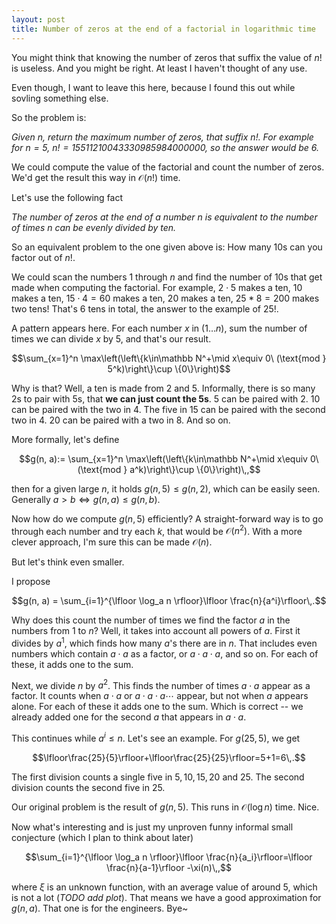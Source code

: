 ```yaml
---
layout: post
title: Number of zeros at the end of a factorial in logarithmic time
---
```


You might think that knowing the number of zeros that suffix the value of $n!$
is useless. And you might be right. At least I haven't thought of any use.

Even though, I want to leave this here, because I found this out while sovling
something else.

So the problem is:

*Given $n$, return the maximum number of zeros, that suffix $n!$. For example
for $n=5$, $n! = 15511210043330985984000000$, so the answer would be $6$.*

We could compute the value of the factorial and count the number of zeros. We'd
get the result this way in $\mathcal O(n!)$ time.

Let's use the following fact

*The number of zeros at the end of a number $n$ is equivalent to the number of
times $n$ can be evenly divided by ten.*

So an equivalent problem to the one given above is: How many 10s can you factor
out of $n!$.

We could scan the numbers 1 through $n$ and find the number of 10s that get made
when computing the factorial. For example, $2\cdot 5$ makes a ten, $10$ makes a
ten, $15\cdot 4=60$ makes a ten, $20$ makes a ten, $25*8=200$ makes two tens!
That's 6 tens in total, the answer to the example of $25!$.

A pattern appears here. For each number $x$ in $(1\dots n)$, sum the number of
times we can divide $x$ by 5, and that's our result.

$$\sum_{x=1}^n \max\left(\left\{k\in\mathbb N^+\mid x\equiv 0\ (\text{mod } 5^k)\right\}\cup \{0\}\right)$$

Why is that? Well, a ten is made from 2 and 5. Informally, there is so many 2s
to pair with 5s, that **we can just count the 5s**. 5 can be paired with 2. 10 can be paired with the two in 4. The five in 15 can be paired with the second two in 4. 20 can be paired with a two in 8. And so on.

More formally, let's define

$$g(n, a):= \sum_{x=1}^n \max\left(\left\{k\in\mathbb N^+\mid x\equiv 0\ (\text{mod } a^k)\right\}\cup \{0\}\right)\,,$$

then for a given large $n$, it holds $g(n, 5)\leq g(n, 2)$, which can be easily
seen. Generally $a>b \iff g(n,a)\leq g(n,b)$.

Now how do we compute $g(n, 5)$ efficiently? A straight-forward way is to go through each number and try each $k$, that would be $\mathcal O(n^2)$. With a more clever approach, I'm sure this can be made $\mathcal O(n)$.

But let's think even smaller.

I propose

$$g(n, a) = \sum_{i=1}^{\lfloor \log_a n \rfloor}\lfloor \frac{n}{a^i}\rfloor\,.$$

Why does this count the number of times we find the factor $a$ in the numbers
from $1$ to $n$? Well, it takes into account all powers of $a$. First it divides
by $a^1$, which finds how many $a$'s there are in $n$. That includes even
numbers which contain $a\cdot a$ as a factor, or $a\cdot a \cdot a$, and so on.
For each of these, it adds one to the sum.

Next, we divide $n$ by $a^2$. This finds the number of times $a\cdot a$ appear
as a factor. It counts when $a\cdot a$ or $a\cdot a\cdot a\cdots$ appear, but
not when $a$ appears alone. For each of these it adds one to the sum. Which is
correct -- we already added one for the second $a$ that appears in $a\cdot a$.

This continues while $a^i\leq n$. Let's see an example. For $g(25, 5)$, we get

$$\lfloor\frac{25}{5}\rfloor+\lfloor\frac{25}{25}\rfloor=5+1=6\,.$$

The first division counts a single five in $5, 10, 15, 20$ and $25$. The second division counts the second five in $25$.

Our original problem is the result of $g(n,5)$. This runs in $\mathcal O(\log
n)$ time. Nice.

Now what's interesting and is just my unproven funny informal small conjecture (which I plan to think about later)

$$\sum_{i=1}^{\lfloor \log_a n \rfloor}\lfloor \frac{n}{a_i}\rfloor=\lfloor \frac{n}{a-1}\rfloor -\xi(n)\,,$$

where $\xi$ is an unknown function, with an average value of around 5, which is
not a lot (*TODO add plot*). That means we have a good approximation for
$g(n,a)$. That one is for the engineers. Bye~
